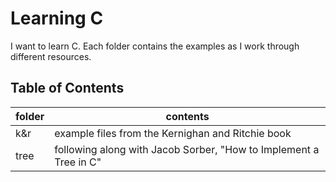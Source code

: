 # Learning C

I want to learn C. Each folder contains the examples as I work through
different resources.

## Table of Contents

| folder | contents                                                          |
| ------ | ----------------------------------------------------------------- |
| k&r    | example files from the Kernighan and Ritchie book                 |
| tree   | following along with Jacob Sorber, "How to Implement a Tree in C" |

